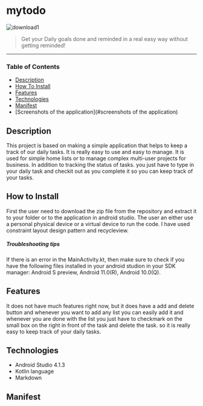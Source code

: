 # mytodo

![download1](https://user-images.githubusercontent.com/83035294/115810357-cab4f200-a3bb-11eb-9c66-093b2e9083b3.jpg)

> Get your Daily goals done and reminded in a real easy way without getting reminded!

---

### Table of Contents

- [Description](#description)
- [How To Install](#how-to-install)
- [Features](#features)
- [Technologies](#technologies)
- [Manifest](#manifest)
- [Screenshots of the application](#screenshots of the application)

## Description
This project is based on making a simple application that helps to keep a track of our daily tasks. It is really easy to use and easy to manage. It is used for simple home lists or to manage complex multi-user projects for business. In addition to tracking the status of tasks. you just have to type in your daily task and checkit out as you complete it so you can keep track of your tasks.

## How to Install
First the user need to download the zip file from the repository and extract it to your folder or to the application in android studio. The user an either use a personal physical device or a virtual device to run the code. I have used constraint layout design pattern and recycleview.

##### Troubleshooting tips
If there is an error in the MainActivity.kt, then make sure to check if you have the following files installed in your android studion in your SDK manager: Android S preview,
                                                                                                                                                            Android 11.0(R),
                                                                                                                                                            Android 10.0(Q).

## Features
It does not have much features right now, but it does have a add and delete button and whenever you want to add any list you can easily add it and whenever you are done with the list you just have to checkmark on the small box on the right in front of the task and delete the task. so it is really easy to keep track of your daily tasks.

## Technologies
- Android Studio 4.1.3
- Kotlin language 
- Markdown

## Manifest



                                                                                                                                                            
                                                                                                                                       
